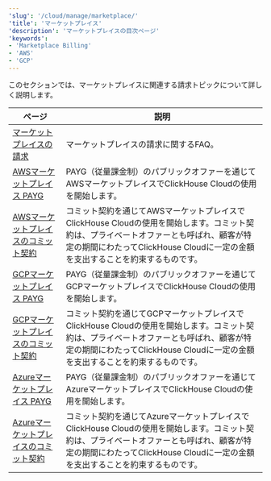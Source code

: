 ```yaml
---
'slug': '/cloud/manage/marketplace/'
'title': 'マーケットプレイス'
'description': 'マーケットプレイスの目次ページ'
'keywords':
- 'Marketplace Billing'
- 'AWS'
- 'GCP'
---
```


このセクションでは、マーケットプレイスに関連する請求トピックについて詳しく説明します。

| ページ                                                                                                                | 説明                                                                                                                                                                                                                                      |
|---------------------------------------------------------------------------------------------------------------------|------------------------------------------------------------------------------------------------------------------------------------------------------------------------------------------------------------------------------------------|
| [マーケットプレイスの請求](/cloud/marketplace/marketplace-billing)                                               | マーケットプレイスの請求に関するFAQ。                                                                                                                                                                                                    |
| [AWSマーケットプレイス PAYG](/cloud/billing/marketplace/aws-marketplace-payg)                                     | PAYG（従量課金制）のパブリックオファーを通じてAWSマーケットプレイスでClickHouse Cloudの使用を開始します。                                                                                                                                   |
| [AWSマーケットプレイスのコミット契約](/cloud/billing/marketplace/aws-marketplace-committed-contract)         | コミット契約を通じてAWSマーケットプレイスでClickHouse Cloudの使用を開始します。コミット契約は、プライベートオファーとも呼ばれ、顧客が特定の期間にわたってClickHouse Cloudに一定の金額を支出することを約束するものです。                                                      |
| [GCPマーケットプレイス PAYG](/cloud/billing/marketplace/gcp-marketplace-payg)                                     | PAYG（従量課金制）のパブリックオファーを通じてGCPマーケットプレイスでClickHouse Cloudの使用を開始します。                                                                                                                                   |
| [GCPマーケットプレイスのコミット契約](/cloud/billing/marketplace/gcp-marketplace-committed-contract)         | コミット契約を通じてGCPマーケットプレイスでClickHouse Cloudの使用を開始します。コミット契約は、プライベートオファーとも呼ばれ、顧客が特定の期間にわたってClickHouse Cloudに一定の金額を支出することを約束するものです。                                                      |
| [Azureマーケットプレイス PAYG](/cloud/billing/marketplace/azure-marketplace-payg)                                 | PAYG（従量課金制）のパブリックオファーを通じてAzureマーケットプレイスでClickHouse Cloudの使用を開始します。                                                                                                                                   |
| [Azureマーケットプレイスのコミット契約](/cloud/billing/marketplace/azure-marketplace-committed-contract)     | コミット契約を通じてAzureマーケットプレイスでClickHouse Cloudの使用を開始します。コミット契約は、プライベートオファーとも呼ばれ、顧客が特定の期間にわたってClickHouse Cloudに一定の金額を支出することを約束するものです。                                                      |
